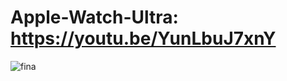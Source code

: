 # Apple-Watch-Ultra: https://youtu.be/YunLbuJ7xnY
![fina](https://user-images.githubusercontent.com/91621437/201762718-1aa45189-4fe4-4fcb-8618-b6da4b9139c5.jpg)
